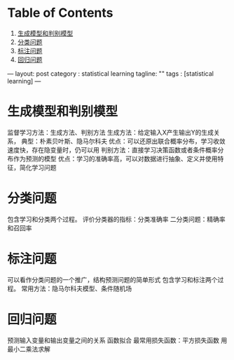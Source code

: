 
# Table of Contents

1.  [生成模型和判别模型](#org5c22dfe)
2.  [分类问题](#orgfb20599)
3.  [标注问题](#org35829d8)
4.  [回归问题](#org53cb920)

&#x2014;
layout: post
category : statistical learning
tagline: ""
tags : [statistical learning]
&#x2014;


<a id="org5c22dfe"></a>

# 生成模型和判别模型

监督学习方法：生成方法、判别方法
  生成方法：给定输入X产生输出Y的生成关系， 典型：朴素贝叶斯、隐马尔科夫
    优点：可以还原出联合概率分布，学习收敛速度快，存在隐变量时，仍可以用
  判别方法：直接学习决策函数或者条件概率分布作为预测的模型 
    优点：学习的准确率高，可以对数据进行抽象、定义并使用特征，简化学习问题


<a id="orgfb20599"></a>

# 分类问题

包含学习和分类两个过程。
评价分类器的指标：分类准确率
  二分类问题：精确率和召回率


<a id="org35829d8"></a>

# 标注问题

可以看作分类问题的一个推广，结构预测问题的简单形式
包含学习和标注两个过程。
常用方法：隐马尔科夫模型、条件随机场


<a id="org53cb920"></a>

# 回归问题

预测输入变量和输出变量之间的关系 函数拟合
最常用损失函数：平方损失函数 用最小二乘法求解
